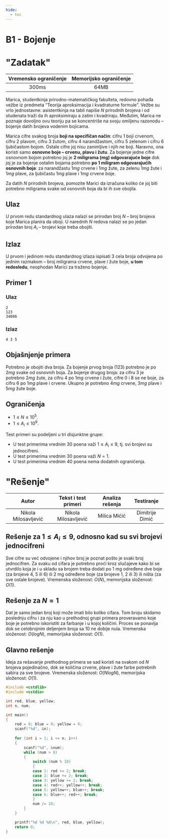 ```yaml
---
hide:
  - toc
---
```


# B1 - Bojenje

#  "Zadatak"

| Vremensko ograničenje | Memorijsko ograničenje |
|:-:|:-:|
| 300ms | 64MB |

Marica, studentkinja prirodno-matematičkog fakulteta, redovno pohađa vežbe iz predmeta “Teorija aproksimacija i kvadraturne formule”. Vežbe su vrlo jednostavne: asistentkinja na tabli napiše $N$ prirodnih brojeva i od studenata traži da ih aproksimiraju a zatim i kvadriraju. Međutim, Marica ne poznaje dovoljno ovu teoriju pa se koncentriše na svoju omiljenu razonodu – bojenje datih brojeva vodenim bojicama.

Marica cifre svakog broja **boji na specifičan način**: cifru $1$ boji crvenom, cifru $2$ plavom, cifru $3$ žutom, cifru $4$ narandžastom, cifru $5$ zelenom i cifru $6$ ljubičastom bojom. Ostale cifre joj nisu zanimljive i njih ne boji. Naravno, ona koristi samo **osnovne boje – crvenu, plavu i žutu**. Za bojenje jedne cifre osnovnom bojom potrebno joj je **$2$ miligrama (mg) odgovarajuće boje** dok joj je za bojenje ostalim bojama potrebno **po $1$ miligram odgovarajućih osnovnih boja**: za narandžastu $1mg$ crvene i $1mg$ žute, za zelenu $1mg$ žute i $1mg$ plave, za ljubičastu $1mg$ plave i $1mg$ crvene boje.

Za datih $N$ prirodnih brojeva, pomozite Marici da izračuna koliko će joj biti potrebno miligrama svake od osnovnih boja da bi ih sve obojila.

## Ulaz
U prvom redu standardnog ulaza nalazi se prirodan broj $N$ – broj brojeva koje Marica planira da oboji. U narednih $N$ redova nalazi se po jedan prirodan broj $A_i$ – brojevi koje treba obojiti.

## Izlaz
U prvom i jedinom redu standardnog izlaza ispisati $3$ cela broja odvojena po jednim razmakom – broj miligrama crvene, plave i žute boje, **u tom redosledu**, neophodan Marici za traženo bojenje.

## Primer 1
### Ulaz
```
2
123
34086
```

### Izlaz
```
4 3 5
```

## Objašnjenje primera
Potrebno je obojiti dva broja. Za bojenje prvog broja ($123$) potrebno je po $2mg$ svake od osnovnih boja. Za bojenje drugog broja: za cifru $3$ je potrebno $2mg$ žute, za cifru $4$ po $1mg$ crvene i žute, cifre $0$ i $8$ se ne boje, za cifru $6$ po $1mg$ plave i crvene. Ukupno je potrebno $4mg$ crvene, $3mg$ plave i $5mg$ žute boje.

## Ograničenja

* $1 \leq N \leq 10^5$.
* $1 \leq A_i \leq 10^9$.

Test primeri su podeljeni u tri disjunktne grupe:

* U test primerima vrednim $30$ poena važi $1\leq A_i\leq 9$, tj. svi brojevi su jednocifreni.
* U test primerima vrednim $30$ poena važi $N=1$.
* U test primerima vrednim $40$ poena nema dodatnih ograničenja.


#  "Rešenje"

| Autor | Tekst i test primeri | Analiza rеšenja | Testiranje |
|:-:|:-:|:-:|:-:|
| Nikola Milosavljević | Nikola Milosavljević | Milica Mićić | Dimitrije Dimić |

## Rešenje za $1 \leq A_i \leq 9$, odnosno kad su svi brojevi jednocifreni
Sve cifre su već odvojene i njihov broj je poznat pošto je svaki broj jednocifren. Za svaku od cifara je potrebno proći kroz slučajeve kako bi se utvrdilo koja je i u skladu sa brojem treba dodati po $1$ mg određene dve boje (za brojeve $4$, $5$ ili $6$) ili $2$ mg određene boje (za brojeve $1$, $2$ ili $3$) ili ništa (za sve ostale brojeve). Vremenska složenost: $O(N)$, memorijska složenost: $O(1)$.

## Rešenje za $N=1$
Dat je samo jedan broj koji može imati bilo koliko cifara. Tom broju skidamo poslednju cifru i za nju kao u prethodnoj grupi primera proveravamo koje boje je potrebno iskoristiti za farbanje i u kojoj količini. Proces se ponavlja dok se celobrojnim deljenjem broja sa $10$ ne dobije nula. Vremenska složenost: $O(logN)$, memorijska složenost: $O(1)$.

## Glavno rešenje
Ideja za rešavanje prethodnog primera se sad koristi na svakom od $N$ brojeva pojedinačno, dok se količina crvene, plave i žute farbe potrebnih sabira za sve brojeve. Vremenska složenost: $O(NlogN)$, memorijska složenost: $O(1)$.

``` cpp title="01_bojenje.cpp" linenums="1"
#include <cstdlib>
#include <cstdio>

int red, blue, yellow;
int n, num;

int main()
{
	red = 0; blue = 0; yellow = 0;
	scanf("%d", &n);
	
	for (int i = 1; i <= n; i++)
	{
		scanf("%d", &num);
		while (num > 0)
		{
			switch (num % 10)
			{
			case 1: red += 2; break;
			case 2: blue += 2; break;
			case 3: yellow += 2; break;
			case 4: red++; yellow++; break;
			case 5: yellow++; blue++; break;
			case 6: blue++; red++; break;
			}
			num /= 10;
		}
	}

	printf("%d %d %d\n", red, blue, yellow);
	return 0;
}
```
